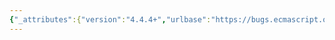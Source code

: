 ```yaml
---
{"_attributes":{"version":"4.4.4+","urlbase":"https://bugs.ecmascript.org/","maintainer":"dherman@mozilla.com"},"bug":{"bug_id":3850,"creation_ts":"2015-02-12 18:58:00 -0800","short_desc":"14.2.6 + 14.2.17: \"ArrowParameter\"","delta_ts":"2015-02-19 19:11:05 -0800","product":"Draft for 6th Edition","component":"editorial issue","version":"Rev 33: February 12, 2015 Draft","rep_platform":"All","op_sys":"All","bug_status":"RESOLVED","resolution":"FIXED","priority":"Normal","bug_severity":"normal","everconfirmed":true,"reporter":{"uid":"jmdyck","name":"Michael Dyck"},"assigned_to":{"uid":"allen","name":"Allen Wirfs-Brock"},"long_desc":[{"commentid":12501,"comment_count":0,"who":{"uid":"jmdyck","name":"Michael Dyck"},"bug_when":"2015-02-12 18:58:25 -0800","thetext":"In 14.2.6 \"Static Semantics: ExpectedArgumentCount\",\nin group 2, the production is:\n    ArrowParameter : CoverParenthesizedExpressionAndArrowParameterList\n\nIn 14.2.17 \"Runtime Semantics: Evaluation\",\nin group 1, the production is:\n    ArrowFunction : ArrowParameter => ConciseBody\n\nIn each case, change \"ArrowParameter\" by appending \"s\"."},{"commentid":12530,"comment_count":1,"who":{"uid":"allen","name":"Allen Wirfs-Brock"},"bug_when":"2015-02-13 08:41:26 -0800","thetext":"fixed in rev34 editor's draft"},{"commentid":13121,"comment_count":2,"who":{"uid":"allen","name":"Allen Wirfs-Brock"},"bug_when":"2015-02-19 19:11:05 -0800","thetext":"fixed in rev34"}]}}
---
```

